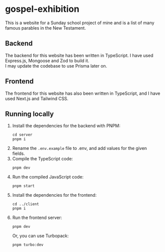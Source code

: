 # gospel-exhibition
This is a website for a Sunday school project of mine and is a list of many famous parables in the New Testament.

## Backend
The backend for this website has been written in TypeScript. I have used Express.js, Mongoose and Zod to build it.  
I may update the codebase to use Prisma later on.

## Frontend
The frontend for this website has also been written in TypeScript, and I have used Next.js and Tailwind CSS.

## Running locally
1. Install the dependencies for the backend with PNPM:
   ```
   cd server
   pnpm i
   ```
1. Rename the `.env.example` file to .env, and add values for the given fields.
1. Compile the TypeScript code:
   ```
   pnpm dev
   ```
1. Run the compiled JavaScript code:
   ```
   pnpm start
   ```
1. Install the dependencies for the frontend:
   ```
   cd ../client
   pnpm i
   ```
1. Run the frontend server:
   ```
   pnpm dev
   ```
   Or, you can use Turbopack:
   ```
   pnpm turbo:dev
   ```
